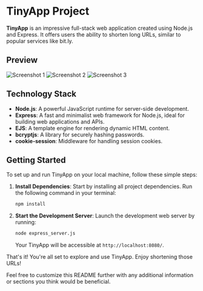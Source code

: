 # TinyApp Project

**TinyApp** is an impressive full-stack web application created using Node.js and Express. It offers users the ability to shorten long URLs, similar to popular services like bit.ly.

## Preview

![Screenshot 1](#) <!-- Login screen-->
![Screenshot 2](#) <!-- Home page with urls created by user -->
![Screenshot 3](#) <!-- Edit page to modify urls -->

## Technology Stack

- **Node.js**: A powerful JavaScript runtime for server-side development.
- **Express**: A fast and minimalist web framework for Node.js, ideal for building web applications and APIs.
- **EJS**: A template engine for rendering dynamic HTML content.
- **bcryptjs**: A library for securely hashing passwords.
- **cookie-session**: Middleware for handling session cookies.

## Getting Started

To set up and run TinyApp on your local machine, follow these simple steps:

1. **Install Dependencies**: Start by installing all project dependencies. Run the following command in your terminal:

   ```bash
   npm install
   ```

2. **Start the Development Server**: Launch the development web server by running:

   ```bash
   node express_server.js
   ```

   Your TinyApp will be accessible at `http://localhost:8080/`.

That's it! You're all set to explore and use TinyApp. Enjoy shortening those URLs!

Feel free to customize this README further with any additional information or sections you think would be beneficial.